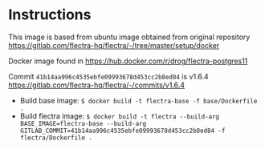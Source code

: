 # Instructions
This image is based from ubuntu image obtained from original repository https://gitlab.com/flectra-hq/flectra/-/tree/master/setup/docker

Docker image found in https://hub.docker.com/r/drog/flectra-postgres11

Commit `41b14aa996c4535ebfe09993678d453cc2b8ed84` is v1.6.4 https://gitlab.com/flectra-hq/flectra/-/commits/v1.6.4
- Build base image: `$ docker build -t flectra-base -f base/Dockerfile .`
- Build flectra image: `$ docker build -t flectra --build-arg BASE_IMAGE=flectra-base --build-arg GITLAB_COMMIT=41b14aa996c4535ebfe09993678d453cc2b8ed84 -f flectra/Dockerfile .`